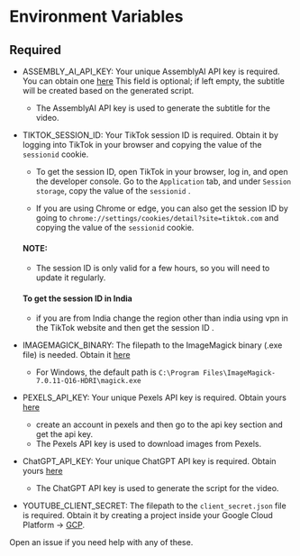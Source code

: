 # Environment Variables

## Required
- ASSEMBLY_AI_API_KEY: Your unique AssemblyAI API key is required. You can obtain one [here](https://www.assemblyai.com/app/) This field is optional; if left empty, the subtitle will be created based on the generated script.
    - The AssemblyAI API key is used to generate the subtitle for the video.



- TIKTOK_SESSION_ID: Your TikTok session ID is required. Obtain it by logging into TikTok in your browser and copying the value of the `sessionid` cookie.

    - To get the session ID, open TikTok in your browser, log in, and open the developer console. Go to the `Application` tab, and under `Session storage`, copy the value of the `sessionid` .

    - If you are using Chrome or edge, you can also get the session ID by going to `chrome://settings/cookies/detail?site=tiktok.com` and copying the value of the `sessionid` cookie.

  #### NOTE: 
     - The session ID is only valid for a few hours, so you will need to update it regularly.
  #### To get the session ID in India
     - if you are from India change the region other than india using vpn  in the TikTok website and then get the session ID .


- IMAGEMAGICK_BINARY: The filepath to the ImageMagick binary (.exe file) is needed. Obtain it [here](https://imagemagick.org/script/download.php)

    - For Windows, the default path is
          `C:\Program Files\ImageMagick-7.0.11-Q16-HDRI\magick.exe`

- PEXELS_API_KEY: Your unique Pexels API key is required. Obtain yours [here](https://www.pexels.com/api/)

    - create an account in pexels and then go to the api key section and get the api key.   
    - The Pexels API key is used to download images from Pexels.

- ChatGPT_API_KEY: Your unique ChatGPT API key is required. Obtain yours [here](https://platform.openai.com/)
    - The ChatGPT API key is used to generate the script for the video.
 
- YOUTUBE_CLIENT_SECRET: The filepath to the `client_secret.json` file is required. Obtain it by creating a project inside your Google Cloud Platform -> [GCP](https://console.cloud.google.com/).
    
  

Open an issue if you need help with any of these.
